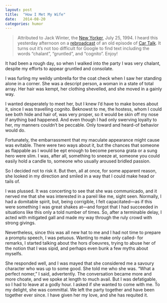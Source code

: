```yaml
---
layout: post
title:  "How I Met My Wife"
date:   2014-08-20
categories: humor
---
```


> Attributed to Jack Winter, the [New Yorker][1], July 25, 1994.  I heard
> this yesterday afternoon on a [rebroadcast][2] of an old episode of [Car
> Talk][3].  It turns out it’s not too difficult for Google to find text
> including the words “chalant”, “gruntled”, and “cognito”.  Enjoy!

It had been a rough day, so when I walked into the party I was very
chalant, despite my efforts to appear gruntled and consolate.

I was furling my weildy umbrella for the coat check when I saw her
standing alone in a corner. She was a descript person, a woman in a
state of total array. Her hair was kempt, her clothing shevelled, and
she moved in a gainly way.

I wanted desperately to meet her, but I knew I’d have to make bones
about it, since I was travelling cognito. Beknowst to me, the hostess,
whom I could see both hide and hair of, was very proper, so it would
be skin off my nose if anything bad happened. And even though I had
only swerving loyalty to her, my manners couldn’t be peccable. Only
toward and heard-of behavior would do.

Fortunately, the embarrassment that my maculate appearance might cause
was evitable. There were two ways about it, but the chances that
someone as flappable as I would be ept enough to become persona grata
or a sung hero were slim. I was, after all, something to sneeze at,
someone you could easily hold a candle to, someone who usually aroused
bridled passion.

So I decided not to risk it. But then, all at once, for some apparent
reason, she looked in my direction and smiled in a way that I could
make head or tails of.

I was plussed. It was concerting to see that she was communicado, and
it nerved me that she was interested in a pareil like me, sight seen.
Normally, I had a domitable spirit, but, being corrigible, I felt
capacitated—as if this were something I was great shakes at—and forgot
that I had succeeded in situations like this only a told number of
times. So, after a terminable delay, I acted with mitigated gall and
made my way through the ruly crowd with strong givings.

Nevertheless, since this was all new hat to me and I had not time to
prepare a promptu speech, I was petuous. Wanting to make only called-
for remarks, I started talking about the hors d’oeuvres, trying to
abuse her of the notion that I was sipid, and perhaps even bunk a few
myths about myselfs.

She responded well, and I was mayed that she considered me a savoury
character who was up to some good. She told me who she was. “What a
perfect nomer,” I said, advertently. The conversation became more and
more choate, and we spoke at length to much avail. But I was
defatigable, so I had to leave at a godly hour. I asked if she wanted
to come with me. To my delight, she was committal. We left the party
together and have been together ever since. I have given her my love,
and she has requited it.

[1]:http://www.newyorker.com/magazine/1994/07/25/how-i-met-my-wife
[2]:https://www.siriusxm.com/siriusxmpublicradio
[3]:http://www.cartalk.com/